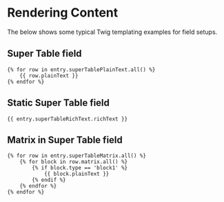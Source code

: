 # Rendering Content
The below shows some typical Twig templating examples for field setups.

## Super Table field

```twig
{% for row in entry.superTablePlainText.all() %}
    {{ row.plainText }}
{% endfor %}
```

## Static Super Table field

```twig
{{ entry.superTableRichText.richText }}
```

## Matrix in Super Table field

```twig
{% for row in entry.superTableMatrix.all() %}
    {% for block in row.matrix.all() %}
        {% if block.type == 'block1' %}
            {{ block.plainText }}
        {% endif %}
    {% endfor %}
{% endfor %}
```
